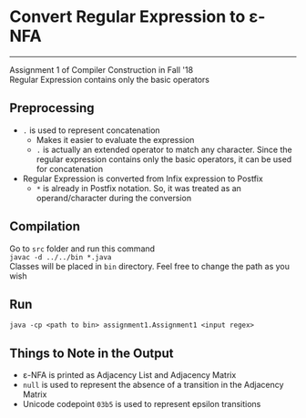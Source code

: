 # Convert Regular Expression to &#x3b5;-NFA
___
Assignment 1 of Compiler Construction in Fall '18  
Regular Expression contains only the basic operators
## Preprocessing
- `.` is used to represent concatenation
    - Makes it easier to evaluate the expression
    - `.` is actually an extended operator to match any character. Since the regular expression contains only the basic operators, it can be used for concatenation
- Regular Expression is converted from Infix expression to Postfix
    - `*` is already in Postfix notation. So, it was treated as an operand/character during the conversion

## Compilation
Go to `src` folder and run this command  
`javac -d ../../bin *.java`  
Classes will be placed in `bin` directory. Feel free to change the path as you wish

## Run
`java -cp <path to bin> assignment1.Assignment1 <input regex>`

## Things to Note in the Output
- &#x3b5;-NFA is printed as Adjacency List and Adjacency Matrix
- `null` is used to represent the absence of a transition in the Adjacency Matrix
- Unicode codepoint `03b5` is used to represent epsilon transitions